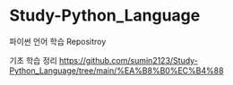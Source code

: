 # Study-Python_Language
파이썬 언어 학습 Repositroy

기초 학습 정리
https://github.com/sumin2123/Study-Python_Language/tree/main/%EA%B8%B0%EC%B4%88
